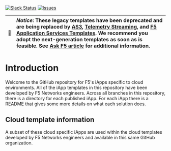 [![Slack Status](https://f5cloudsolutions.herokuapp.com/badge.svg)](https://f5cloudsolutions.herokuapp.com)
[![Issues](https://img.shields.io/github/issues/f5networks/f5-cloud-iapps.svg)](https://github.com/f5networks/f5-cloud-iapps/issues)

| :eyes:    | ***Notice***: These legacy templates have been deprecated and are being replaced by [AS3](https://clouddocs.f5.com/products/extensions/f5-appsvcs-extension/latest/), [Telemetry Streaming](https://clouddocs.f5.com/products/extensions/f5-telemetry-streaming/latest/), and [F5 Application Services Templates](https://clouddocs.f5.com/products/extensions/f5-appsvcs-templates/latest/). We recommend you adopt the next-generation templates as soon as is feasible. See [Ask F5 article](https://support.f5.com/csp/article/K13422) for additional information.|
|---------------|:------------------------| 

# Introduction

Welcome to the GitHub repository for F5's iApps specific to cloud environments.  All of the iApp templates in this repository have been developed by F5 Networks engineers. Across all branches in this repository, there is a directory for each published iApp.  For each iApp there is a README that gives some more details on what each solution does.

## Cloud template information

A subset of these cloud specific iApps are used within the cloud templates developed by F5 Networks engineers and available in this same GitHub organization.
